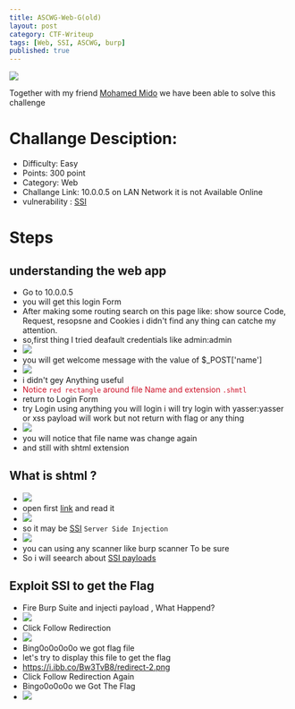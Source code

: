 ```yaml
---
title: ASCWG-Web-G(old)
layout: post
category: CTF-Writeup
tags: [Web, SSI, ASCWG, burp]
published: true
---
```


![](https://i.ibb.co/jLj2Jhc/110313248-2542820449361412-4064549934332186149-n.jpg)

Together with my friend [Mohamed Mido](https://www.linkedin.com/in/mohammed-sherif-635302183/) we have been able to solve this challenge

# [](#header-1)Challange Desciption:
*   Difficulty: Easy
*   Points: 300 point
*   Category: Web
*   Challange Link: 10.0.0.5 on LAN Network it  is not Available Online
*   vulnerability : [SSI](https://owasp.org/www-community/attacks/Server-Side_Includes_(SSI)_Injection)

# [](#header-1)Steps


## [](#header-4)understanding the web app

*   Go to 10.0.0.5
*   you will get this login Form 
*   After making some routing search on this page like: show source Code, Request, resopsne and Cookies i didn't find any thing can catche my attention.
*   so,first thing I tried deafault credentials like admin:admin
*   ![](https://i.ibb.co/DCZdBFd/login.png)
*   you will get welcome message with the value of $_POST['name']
*   ![](https://i.ibb.co/dmTx1mQ/login-admin.png)
*   i didn't gey Anything useful
*   <span style="color:#ce1127">Notice<span> ```red rectangle``` around file Name and extension ```.shmtl ```
*   return to Login Form 
*   try Login using anything you will login i will try login with yasser:yasser or xss payload will work but not return with flag or any thing
*   ![](https://i.ibb.co/52PGz0M/another-User.png)
*   you will notice that file name was change again
*   and still with shtml extension
  
## [](#header-4)What is shtml ?

*   ![](https://i.ibb.co/yyh997T/search-shtml.png)
*   open first [link](https://www.computerhope.com/jargon/s/shtml.htm) and read it
*   ![](https://i.ibb.co/kxWqzSh/follow-search.png)
*   so it may be [SSI](https://owasp.org/www-community/attacks/Server-Side_Includes_(SSI)_Injection) ``` Server Side Injection ```
*   ![](https://i.ibb.co/P6SVWNh/search-ssi.png)
*   you can using any scanner like burp scanner To be sure
*   So i will seearch about [SSI payloads](http://marduc812.com/2018/03/24/list-of-ssi-payloads/)

## [](#header-4)Exploit SSI to get the Flag

*   Fire Burp Suite and injecti payload , What Happend?
*   ![](https://i.ibb.co/QXsqN9R/2020-09-16-20-25-43-Compat-Window.png)
*   Click Follow Redirection
*   ![](https://i.ibb.co/0Kj4kwF/Burp.png)
*   Bing0o0o0o0o we got flag file
*   let's try to display this file to get the flag
*   https://i.ibb.co/Bw3TvB8/redirect-2.png
*   Click Follow Redirection Again 
*   Bingo0o0o0o we Got The Flag 
*   ![](https://i.ibb.co/7YKDR7Q/flag.png)

